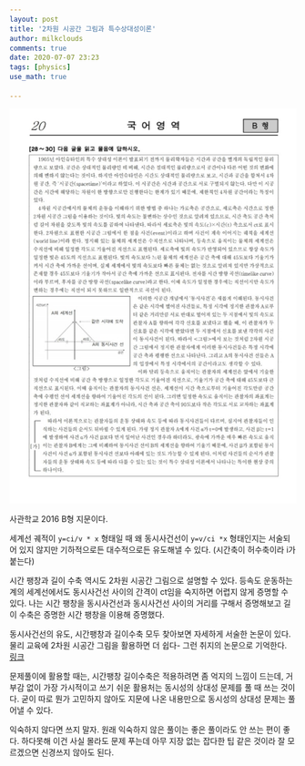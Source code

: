 ```yaml
---
layout: post
title: '2차원 시공간 그림과 특수상대성이론'
author: milkclouds
comments: true
date: 2020-07-07 23:23
tags: [physics]
use_math: true

---
```


![img](\files\physics\cts.jpg)


사관학교 2016 B형 지문이다.  

세계선 궤적이 `y=ci/v * x` 형태일 때 왜 동시사건선이 `y=v/ci *x` 형태인지는 서술되어 있지 않지만 기하적으로든 대수적으로든 유도해낼 수 있다. (시간축이 허수축이라 i가 붙는다)  

시간 팽창과 길이 수축 역시도 2차원 시공간 그림으로 설명할 수 있다. 등속도 운동하는 계의 세계선에서도 동시사건선 사이의 간격이 ct임을 숙지하면 어렵지 않게 증명할 수 있다. 나는 시간 팽창을 동시사건선과 동시사건선 사이의 거리를 구해서 증명해보고 길이 수축은 증명한 시간 팽창을 이용해 증명했다.  

동시사건선의 유도, 시간팽창과 길이수축 모두 찾아보면 자세하게 서술한 논문이 있다. 물리 교육에 2차원 시공간 그림을 활용하면 더 쉽다- 그런 취지의 논문으로 기억한다. [링크](https://www.researchgate.net/publication/269498129_Education_for_Relativity_in_the_New_National_Curriculum)  



문제풀이에 활용할 때는, 시간팽창 길이수축은 적용하려면 좀 억지의 느낌이 드는데, 거부감 없이 가장 가시적이고 쓰기 쉬운 활용처는 동시성의 상대성 문제를 풀 때 쓰는 것이다. 굳이 따로 뭔가 고민하지 않아도 지문에 나온 내용만으로 동시성의 상대성 문제는 풀어낼 수 있다.  


익숙하지 않다면 쓰지 말자. 원래 익숙하지 않은 풀이는 좋은 풀이라도 안 쓰는 편이 좋다. 하다못해 이건 사실 몰라도 문제 푸는데 아무 지장 없는 잡다한 팁 같은 것이라 잘 모르겠으면 신경쓰지 않아도 된다.